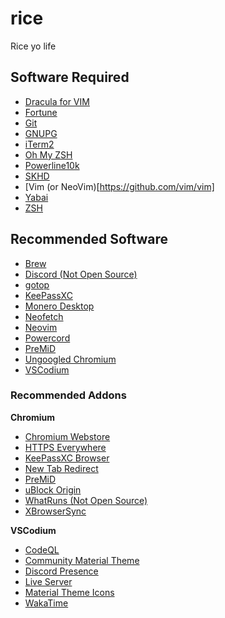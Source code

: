 # rice
Rice yo life

## Software Required
- [Dracula for VIM](https://github.com/dracula/vim)
- [Fortune](http://bxr.su/OpenBSD/games/fortune)
- [Git](https://github.com/git/git)
- [GNUPG](https://git.gnupg.org/cgi-bin/gitweb.cgi?p=gnupg.git;a=summary)
- [iTerm2](https://github.com/gnachman/iTerm2)
- [Oh My ZSH](https://github.com/ohmyzsh/ohmyzsh)
- [Powerline10k](https://github.com/romkatv/powerlevel10k)
- [SKHD](https://github.com/koekeishiya/skhd)
- [Vim (or NeoVim)[https://github.com/vim/vim]
- [Yabai](https://github.com/koekeishiya/yabai)
- [ZSH](https://sourceforge.net/p/zsh/code/ci/master/tree)
## Recommended Software
- [Brew](https://github.com/Homebrew/brew)
- [Discord (Not Open Source)](https://discord.com)
- [gotop](https://github.com/xxxserxxx/gotop)
- [KeePassXC](https://github.com/keepassxreboot/keepassxc)
- [Monero Desktop](https://github.com/monero-project/monero)
- [Neofetch](https://github.com/dylanaraps/neofetch)
- [Neovim](https://github.com/neovim/neovim)
- [Powercord](https://github.com/powercord-org/powercord)
- [PreMiD](https://github.com/PreMiD/PreMiD)
- [Ungoogled Chromium](https://github.com/Eloston/ungoogled-chromium)
- [VSCodium](https://github.com/VSCodium/vscodium)
### Recommended Addons
**Chromium**
- [Chromium Webstore](https://github.com/NeverDecaf/chromium-web-store)
- [HTTPS Everywhere](https://github.com/EFForg/https-everywhere)
- [KeePassXC Browser](https://github.com/keepassxreboot/keepassxc-browser)
- [New Tab Redirect](https://github.com/jimschubert/NewTab-Redirect)
- [PreMiD](https://github.com/PreMiD/Extension)
- [uBlock Origin](https://github.com/gorhill/uBlock)
- [WhatRuns (Not Open Source)](https://www.whatruns.com)
- [XBrowserSync](https://github.com/xbrowsersync/app)

**VSCodium**
- [CodeQL](https://github.com/github/vscode-codeql)
- [Community Material Theme](https://github.com/material-theme/vsc-community-material-theme)
- [Discord Presence](https://github.com/iCrawl/discord-vscode)
- [Live Server](https://github.com/ritwickdey/vscode-live-server)
- [Material Theme Icons](https://github.com/material-theme/vsc-material-theme-icons)
- [WakaTime](https://github.com/wakatime/vscode-wakatime)
